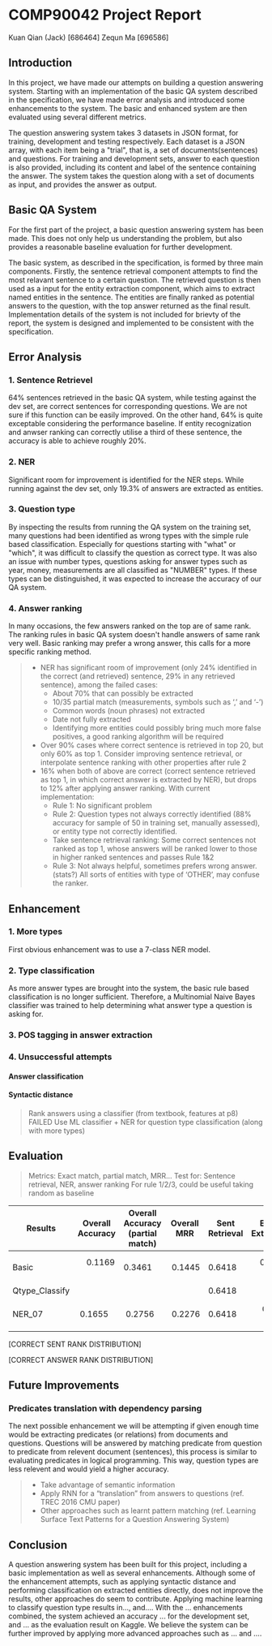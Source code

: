 # COMP90042 Project Report

Kuan Qian (Jack) [686464]
Zequn Ma [696586]


## Introduction

In this project, we have made our attempts on building a question answering system. Starting with an implementation of the basic QA system described in the specification, we have made error analysis and introduced some enhancements to the system. The basic and enhanced system are then evaluated using several different metrics.

The question answering system takes 3 datasets in JSON format, for training, development and testing respectively. Each dataset is a JSON array, with each item being a "trial", that is, a set of documents(sentences) and questions. For training and development sets, answer to each question is also provided, including its content and label of the sentence containing the answer. The system takes the question along with a set of documents as input, and provides the answer as output.

## Basic QA System

For the first part of the project, a basic question answering system has been made. This does not only help us understanding the problem, but also provides a reasonable baseline evaluation for further development.

The basic system, as described in the specification, is formed by three main components. Firstly, the sentence retrieval component attempts to find the most relavant sentence to a certain question. The retrieved question is then used as a input for the entity extraction component, which aims to extract named entities in the sentence. The entities are finally ranked as potential answers to the question, with the top answer returned as the final result. Implementation details of the system is not included for brievty of the report, the system is designed and implemented to be consistent with the specification.

## Error Analysis

### 1. Sentence Retrievel

64% sentences retrieved in the basic QA system, while testing against the dev set, are correct sentences for corresponding questions. We are not sure if this function can be easily improved. On the other hand, 64% is quite exceptable considering the performance baseline. If entity recognization and anwser ranking can correctly utilise a third of these sentence, the accuracy is able to achieve roughly 20%.

### 2. NER

Significant room for improvement is identified for the NER steps. While running against the dev set, only 19.3% of answers are extracted as entities.

### 3. Question type

By inspecting the results from running the QA system on the training set, many questions had been identified as wrong types with the simple rule based classification. Especially for questions starting with "what" or "which", it was difficult to classify the question as correct type. It was also an issue with number types, questions asking for answer types such as year, money, measurements are all classified as "NUMBER" types. If these types can be distinguished, it was expected to increase the accuracy of our QA system.

### 4. Answer ranking

In many occasions, the few answers ranked on the top are of same rank. The ranking rules in basic QA system doesn't handle answers of same rank very well. Basic ranking may prefer a wrong answer, this calls for a more specific ranking method.

> - NER has significant room of improvement (only 24% identified in the correct (and retrieved) sentence, 29% in any retrieved sentence), among the failed cases:
> 	- About 70% that can possibly be extracted
>	- 10/35 partial match (measurements, symbols such as ‘,’ and ‘-’)
>	- Common words (noun phrases) not extracted
>	- Date not fully extracted
>	- Identifying more entities could possibly bring much more false positives, a good ranking algorithm will be required
> - Over 90% cases where correct sentence is retrieved in top 20, but only 60% as top 1. Consider improving sentence retrieval, or interpolate sentence ranking with other properties after rule 2
> - 16% when both of above are correct (correct sentence retrieved as top 1, in which correct answer is extracted by NER), but drops to 12% after applying answer ranking. With current implementation:
>	- Rule 1: No significant problem
>	- Rule 2: Question types not always correctly identified (88% accuracy for sample of 50 in training set, manually assessed), or entity type not correctly identified.
>	- Take sentence retrieval ranking: Some correct sentences not ranked as top 1, whose answers will be ranked lower to those in higher ranked sentences and passes Rule 1&2
>	- Rule 3: Not always helpful, sometimes prefers wrong answer. (stats?) All sorts of entities with type of ‘OTHER’, may confuse the ranker.


## Enhancement

### 1. More types

First obvious enhancement was to use a 7-class NER model.

### 2. Type classification

As more answer types are brought into the system, the basic rule based classification is no longer sufficient. Therefore, a Multinomial Naive Bayes classifier was trained to help determining what answer type a question is asking for.

### 3. POS tagging in answer extraction

### 4. Unsuccessful attempts

#### Answer classification

#### Syntactic distance

#### 

> Rank answers using a classifier (from textbook, features at p8) FAILED
> Use ML classifier + NER for question type classification (along with more types)

## Evaluation

> Metrics: Exact match, partial match, MRR...
> Test for: Sentence retrieval, NER, answer ranking
> For rule 1/2/3, could be useful taking random as baseline

Results         | Overall Accuracy | Overall Accuracy (partial match) | Overall MRR | Sent Retrieval | Entity Extraction | Answer Ranking
----------------|------------------|----------------------------------|-------------|----------------|-------------------|----------------
Basic           |      0.1169      |        0.3461                    |    0.1445   |     0.6418     |      0.1931       |
Qtype_Classify  |                  |                                  |             |     0.6418     |                   |
NER_07          |      0.1655      |        0.2756                    |    0.2276   |     0.6418     |      0.2366       |


[CORRECT SENT RANK DISTRIBUTION]

[CORRECT ANSWER RANK DISTRIBUTION]

## Future Improvements

### Predicates translation with dependency parsing

The next possible enhancement we will be attempting if given enough time would be extracting predicates (or relations) from documents and questions. Questions will be answered by matching predicate from question to predicate from relevent document (sentences), this process is similar to evaluating predicates in logical programming. This way, question types are less relevent and would yield a higher accuracy.

> - Take advantage of semantic information
> - Apply RNN for a “translation” from answers to questions (ref. TREC 2016 CMU paper)
> - Other approaches such as learnt pattern matching (ref. Learning Surface Text Patterns for a Question Answering System)


## Conclusion

A question answering system has been built for this project, including a basic implementation as well as several enhancements. Although some of the enhancement attempts, such as applying syntactic distance and performing classification on extracted entities directly, does not improve the results, other approaches do seem to contribute. Applying machine learning to classify question type results in..., and.... With the ... enhancements combined, the system achieved an accuracy ... for the development set, and ... as the evaluation result on Kaggle. We believe the system can be further improved by applying more advanced approaches such as ... and ....
